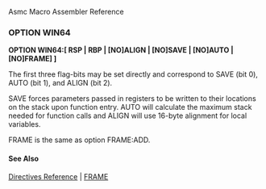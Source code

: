 Asmc Macro Assembler Reference

### OPTION WIN64

**OPTION WIN64:[ RSP | RBP | [NO]ALIGN | [NO]SAVE | [NO]AUTO | [NO]FRAME] ]**

The first three flag-bits may be set directly and correspond to SAVE (bit 0), AUTO (bit 1), and ALIGN (bit 2).

SAVE forces parameters passed in registers to be written to their locations on the stack upon function entry. AUTO will calculate the maximum stack needed for function calls and ALIGN will use 16-byte alignment for local variables.

FRAME is the same as option FRAME:ADD.

#### See Also

[Directives Reference](readme.md) | [FRAME](opt_frame.md)